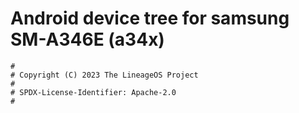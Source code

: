 # Android device tree for samsung SM-A346E (a34x)

```
#
# Copyright (C) 2023 The LineageOS Project
#
# SPDX-License-Identifier: Apache-2.0
#
```
